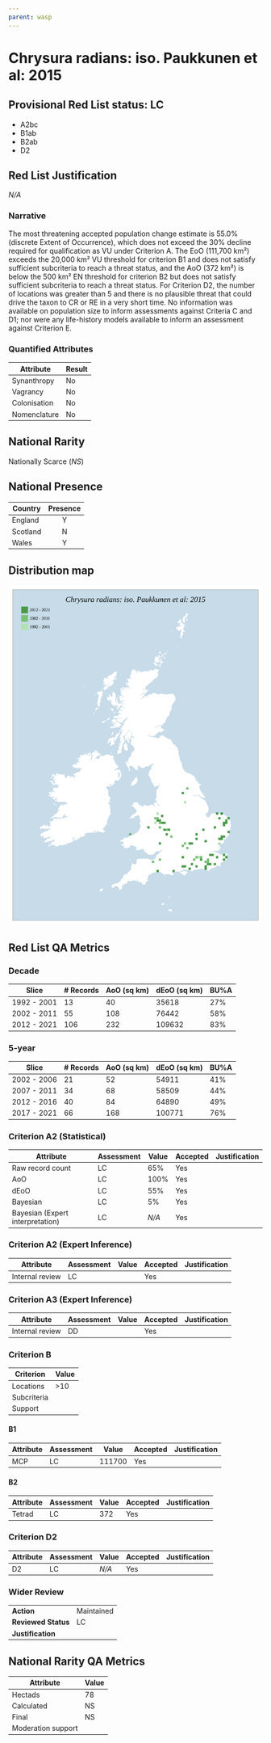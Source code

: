 ```yaml
---
parent: wasp
---
```


# Chrysura radians: iso. Paukkunen et al: 2015

## Provisional Red List status: LC
- A2bc
- B1ab
- B2ab
- D2

## Red List Justification
*N/A*

### Narrative


The most threatening accepted population change estimate is 55.0% (discrete Extent of Occurrence), which does not exceed the 30% decline required for qualification as VU under Criterion A. The EoO (111,700 km²) exceeds the 20,000 km² VU threshold for criterion B1 and does not satisfy sufficient subcriteria to reach a threat status, and the AoO (372 km²) is below the 500 km² EN threshold for criterion B2 but does not satisfy sufficient subcriteria to reach a threat status. For Criterion D2, the number of locations was greater than 5 and there is no plausible threat that could drive the taxon to CR or RE in a very short time. No information was available on population size to inform assessments against Criteria C and D1; nor were any life-history models available to inform an assessment against Criterion E.

### Quantified Attributes
|Attribute|Result|
|---|---|
|Synanthropy|No|
|Vagrancy|No|
|Colonisation|No|
|Nomenclature|No|


## National Rarity
Nationally Scarce (*NS*)

## National Presence
|Country|Presence
|---|:-:|
|England|Y|
|Scotland|N|
|Wales|Y|


## Distribution map
![](../map/197.svg)

## Red List QA Metrics
### Decade
| Slice | # Records | AoO (sq km) | dEoO (sq km) |BU%A |
|---|---|---|---|---|
|1992 - 2001|13|40|35618|27%|
|2002 - 2011|55|108|76442|58%|
|2012 - 2021|106|232|109632|83%|

### 5-year
| Slice | # Records | AoO (sq km) | dEoO (sq km) |BU%A |
|---|---|---|---|---|
|2002 - 2006|21|52|54911|41%|
|2007 - 2011|34|68|58509|44%|
|2012 - 2016|40|84|64890|49%|
|2017 - 2021|66|168|100771|76%|

### Criterion A2 (Statistical)
|Attribute|Assessment|Value|Accepted|Justification
|---|---|---|---|---|
|Raw record count|LC|65%|Yes||
|AoO|LC|100%|Yes||
|dEoO|LC|55%|Yes||
|Bayesian|LC|5%|Yes||
|Bayesian (Expert interpretation)|LC|*N/A*|Yes||

### Criterion A2 (Expert Inference)
|Attribute|Assessment|Value|Accepted|Justification
|---|---|---|---|---|
|Internal review|LC||Yes||

### Criterion A3 (Expert Inference)
|Attribute|Assessment|Value|Accepted|Justification
|---|---|---|---|---|
|Internal review|DD||Yes||

### Criterion B
|Criterion| Value|
|---|---|
|Locations|>10|
|Subcriteria||
|Support||

#### B1
|Attribute|Assessment|Value|Accepted|Justification
|---|---|---|---|---|
|MCP|LC|111700|Yes||

#### B2
|Attribute|Assessment|Value|Accepted|Justification
|---|---|---|---|---|
|Tetrad|LC|372|Yes||

### Criterion D2
|Attribute|Assessment|Value|Accepted|Justification
|---|---|---|---|---|
|D2|LC|*N/A*|Yes||

### Wider Review
|  |  |
|---|---|
|**Action**|Maintained|
|**Reviewed Status**|LC|
|**Justification**||

## National Rarity QA Metrics
|Attribute|Value|
|---|---|
|Hectads|78|
|Calculated|NS|
|Final|NS|
|Moderation support||
